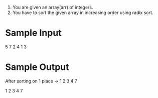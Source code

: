 1. You are given an array(arr) of integers.
2. You have to sort the given array in increasing order using radix sort.


# Sample Input

5
7 
2 
4 
1 
3

# Sample Output

After sorting on 1 place -> 1 2 3 4 7 

1 2 3 4 7 